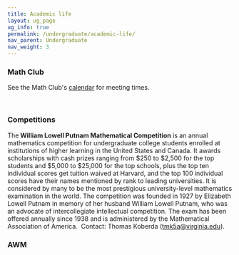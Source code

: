 ```yaml
---
title: Academic life
layout: ug_page
ug_info: true
permalink: /undergraduate/academic-life/
nav_parent: Undergraduate
nav_weight: 3
---
```

<h3>Math Club</h3>

<p>See the Math Club&#39;s <a href="http://pi.math.virginia.edu/mathclub/">calendar</a> for meeting times.</p>

<p>&nbsp;</p>

<h3>Competitions</h3>

<p>The<strong> William Lowell Putnam Mathematical Competition</strong> is an annual mathematics competition for undergraduate college students enrolled at institutions of higher learning in the United States and Canada. It awards scholarships with cash prizes ranging from $250 to $2,500 for the top students and $5,000 to $25,000 for the top schools, plus the top ten individual scores get tuition waived at Harvard, and the top 100 individual scores have their names mentioned by rank to leading universities. It is considered by many to be the most prestigious university-level mathematics examination in the world. The competition was founded in 1927 by Elizabeth Lowell Putnam in memory of her husband William Lowell Putnam, who was an advocate of intercollegiate intellectual competition. The exam has been offered annually since 1938 and is administered by the Mathematical Association of America.&nbsp; Contact: Thomas Koberda (<a href="mailto:tmk5a@virginia.edu">tmk5a@virginia.edu</a>).</p>

<h3>AWM</h3>
